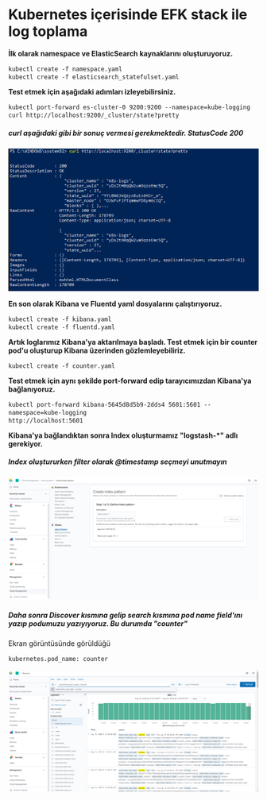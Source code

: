 # Kubernetes içerisinde EFK stack ile log toplama
**İlk olarak namespace ve ElasticSearch kaynaklarını oluşturuyoruz.**

    kubectl create -f namespace.yaml
    kubectl create -f elasticsearch_statefulset.yaml

**Test etmek için aşağıdaki adımları izleyebilirsiniz.** 

    kubectl port-forward es-cluster-0 9200:9200 --namespace=kube-logging
    curl http://localhost:9200/_cluster/state?pretty
##### *curl aşağıdaki gibi bir sonuç vermesi gerekmektedir. StatusCode 200*
![enter image description here](images/elasticsearch.PNG)

**En son olarak Kibana ve Fluentd yaml dosyalarını çalıştırıyoruz.**

    kubectl create -f kibana.yaml
    kubectl create -f fluentd.yaml
    
**Artık loglarımız Kibana'ya aktarılmaya başladı. Test etmek için bir counter pod'u oluşturup Kibana üzerinden gözlemleyebiliriz.**

    kubectl create -f counter.yaml

**Test etmek için aynı şekilde port-forward edip tarayıcımızdan Kibana'ya bağlanıyoruz.**

    kubectl port-forward kibana-5645d8d5b9-2dds4 5601:5601 --namespace=kube-logging
    http://localhost:5601

**Kibana'ya bağlandıktan sonra Index oluşturmamız "logstash-*" adlı gerekiyor.**
##### *Index oluştururken filter olarak @timestamp seçmeyi unutmayın*

![test](images/kibana.PNG)

##### *Daha sonra Discover kısmına gelip search kısmına pod name field'ını yazıp podumuzu yazıyıyoruz. Bu durumda "counter"* 
Ekran görüntüsünde görüldüğü 

    kubernetes.pod_name: counter
![enter image description here](images/discover.PNG)

